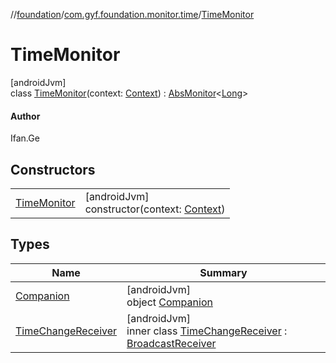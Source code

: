//[foundation](../../../index.md)/[com.gyf.foundation.monitor.time](../index.md)/[TimeMonitor](index.md)

# TimeMonitor

[androidJvm]\
class [TimeMonitor](index.md)(context: [Context](https://developer.android.com/reference/kotlin/android/content/Context.html)) : [AbsMonitor](../../com.gyf.foundation.monitor/-abs-monitor/index.md)&lt;[Long](https://kotlinlang.org/api/core/kotlin-stdlib/kotlin/-long/index.html)&gt; 

#### Author

Ifan.Ge

## Constructors

| | |
|---|---|
| [TimeMonitor](-time-monitor.md) | [androidJvm]<br>constructor(context: [Context](https://developer.android.com/reference/kotlin/android/content/Context.html)) |

## Types

| Name | Summary |
|---|---|
| [Companion](-companion/index.md) | [androidJvm]<br>object [Companion](-companion/index.md) |
| [TimeChangeReceiver](-time-change-receiver/index.md) | [androidJvm]<br>inner class [TimeChangeReceiver](-time-change-receiver/index.md) : [BroadcastReceiver](https://developer.android.com/reference/kotlin/android/content/BroadcastReceiver.html) |